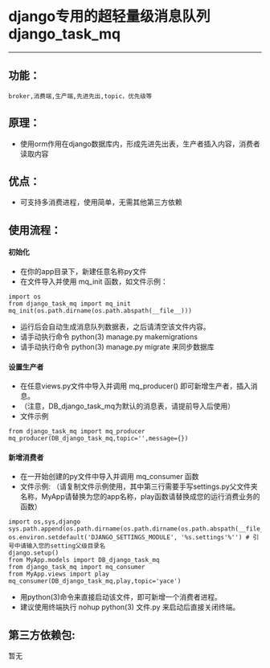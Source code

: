 # django专用的超轻量级消息队列 django_task_mq
---------
## 功能：  
    broker,消费端,生产端,先进先出,topic，优先级等
## 原理：  
  - 使用orm作用在django数据库内，形成先进先出表，生产者插入内容，消费者读取内容
## 优点：
  - 可支持多消费进程，使用简单，无需其他第三方依赖
## 使用流程：

  #### 初始化
  - 在你的app目录下，新建任意名称py文件
  - 在文件导入并使用 mq_init 函数，如文件示例：
  ```
import os
from django_task_mq import mq_init
mq_init(os.path.dirname(os.path.abspath(__file__)))
  ```
  - 运行后会自动生成消息队列数据表，之后请清空该文件内容。
  - 请手动执行命令 python(3) manage.py makemigrations
  - 请手动执行命令 python(3) manage.py migrate 来同步数据库
  #### 设置生产者
  - 在任意views.py文件中导入并调用 mq_producer() 即可新增生产者，插入消息。
  - （注意，DB_django_task_mq为默认的消息表，请提前导入后使用）
  - 文件示例
  ```
from django_task_mq import mq_producer
mq_producer(DB_django_task_mq,topic='',message={})
  ```
  #### 新增消费者
  - 在一开始创建的py文件中导入并调用 mq_consumer 函数
  - 文件示例: （请复制文件示例使用，其中第三行需要手写settings.py父文件夹名称，MyApp请替换为您的app名称，play函数请替换成您的运行消费业务的函数）
  ```
import os,sys,django
sys.path.append(os.path.dirname(os.path.dirname(os.path.abspath(__file__))))
os.environ.setdefault('DJANGO_SETTINGS_MODULE', '%s.settings'%'') # 引号中请输入您的setting父级目录名
django.setup()
from MyApp.models import DB_django_task_mq
from django_task_mq import mq_consumer
from MyApp.views import play
mq_consumer(DB_django_task_mq,play,topic='yace')
  ```
  - 用python(3)命令来直接启动该文件，即可新增一个消费者进程。
  - 建议使用终端执行 nohup python(3) 文件.py 来启动后直接关闭终端。
  
## 第三方依赖包:  
  暂无
